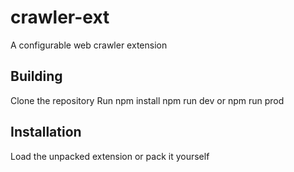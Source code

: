 # crawler-ext

A configurable web crawler extension

## Building

Clone the repository
Run
	npm install
	npm run dev or npm run prod

## Installation

Load the unpacked extension or pack it yourself



